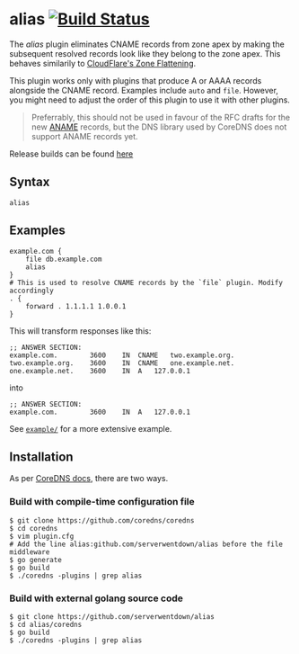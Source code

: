 
# alias [![Build Status](https://ci.makerforce.io/api/badges/ambrose/alias/status.svg)](https://ci.makerforce.io/ambrose/alias)

The *alias* plugin eliminates CNAME records from zone apex by making the subsequent resolved records look like they belong to the zone apex. This behaves similarily to [CloudFlare's Zone Flattening](https://support.cloudflare.com/hc/en-us/articles/200169056-CNAME-Flattening-RFC-compliant-support-for-CNAME-at-the-root).

This plugin works only with plugins that produce A or AAAA records alongside the CNAME record. Examples include `auto` and `file`. However, you might need to adjust the order of this plugin to use it with other plugins. 

> Preferrably, this should not be used in favour of the RFC drafts for the new [ANAME](https://tools.ietf.org/html/draft-ietf-dnsop-aname-00) records, but the DNS library used by CoreDNS does not support ANAME records yet. 

Release builds can be found [here](https://git.makerforce.io/ambrose/alias/releases)

## Syntax

```
alias
```

## Examples

```
example.com {
	file db.example.com
	alias
}
# This is used to resolve CNAME records by the `file` plugin. Modify accordingly
. {
	forward . 1.1.1.1 1.0.0.1
}
```

This will transform responses like this:

```
;; ANSWER SECTION:
example.com.		3600	IN	CNAME	two.example.org.
two.example.org.	3600	IN	CNAME	one.example.net.
one.example.net.	3600	IN	A	127.0.0.1
```

into

```
;; ANSWER SECTION:
example.com.		3600	IN	A	127.0.0.1
```

See [`example/`](example/) for a more extensive example. 

## Installation

As per [CoreDNS docs](https://coredns.io/2017/07/25/compile-time-enabling-or-disabling-plugins/), there are two ways.

### Build with compile-time configuration file

```
$ git clone https://github.com/coredns/coredns
$ cd coredns
$ vim plugin.cfg
# Add the line alias:github.com/serverwentdown/alias before the file middleware
$ go generate
$ go build
$ ./coredns -plugins | grep alias
```

### Build with external golang source code

```
$ git clone https://github.com/serverwentdown/alias
$ cd alias/coredns
$ go build
$ ./coredns -plugins | grep alias
```
